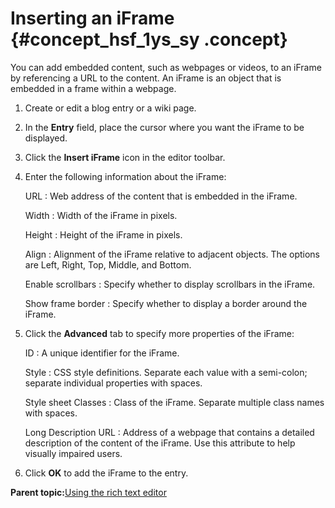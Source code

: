# Inserting an iFrame {#concept_hsf_1ys_sy .concept}

You can add embedded content, such as webpages or videos, to an iFrame by referencing a URL to the content. An iFrame is an object that is embedded in a frame within a webpage.

1.  Create or edit a blog entry or a wiki page.
2.  In the **Entry** field, place the cursor where you want the iFrame to be displayed.
3.  Click the **Insert iFrame** icon in the editor toolbar.
4.  Enter the following information about the iFrame:

    URL
    :   Web address of the content that is embedded in the iFrame.

    Width
    :   Width of the iFrame in pixels.

    Height
    :   Height of the iFrame in pixels.

    Align
    :   Alignment of the iFrame relative to adjacent objects. The options are Left, Right, Top, Middle, and Bottom.

    Enable scrollbars
    :   Specify whether to display scrollbars in the iFrame.

    Show frame border
    :   Specify whether to display a border around the iFrame.

5.  Click the **Advanced** tab to specify more properties of the iFrame:

    ID
    :   A unique identifier for the iFrame.

    Style
    :   CSS style definitions. Separate each value with a semi-colon; separate individual properties with spaces.

    Style sheet Classes
    :   Class of the iFrame. Separate multiple class names with spaces.

    Long Description URL
    :   Address of a webpage that contains a detailed description of the content of the iFrame. Use this attribute to help visually impaired users.

6.  Click **OK** to add the iFrame to the entry.

**Parent topic:**[Using the rich text editor](../eucommon/eucommon_ckeditor.md)

